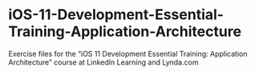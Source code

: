 # iOS-11-Development-Essential-Training-Application-Architecture
Exercise files for the “iOS 11 Development Essential Training: Application Architecture” course at LinkedIn Learning and Lynda.com
